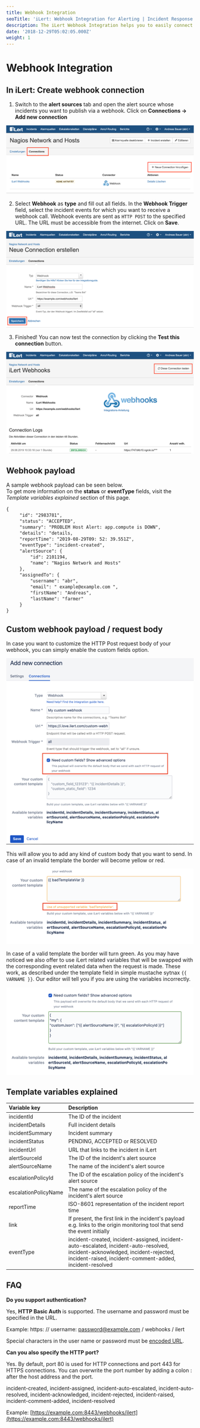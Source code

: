 ```yaml
---
title: Webhook Integration
seoTitle: 'iLert: Webhook Integration for Alerting | Incident Response | Uptime'
description: The iLert Webhook Integration helps you to easily connect iLert with Webhooks.
date: '2018-12-29T05:02:05.000Z'
weight: 1
---
```


# Webhook Integration

## In iLert: Create webhook connection <a id="create-webhook"></a>

1. Switch to the **alert sources** tab and open the alert source whose incidents you want to publish via a webhook. Click on **Connections → Add new connection**

![](../.gitbook/assets/wh1.png)

2. Select **Webhook** as **type** and fill out all fields. In the **Webhook Trigger** field, select the incident events for which you want to receive a webhook call. Webhook events are sent as `HTTP POST` to the specified URL. The URL must be accessible from the internet. Click on **Save**.

![](../.gitbook/assets/wh2.png)

3. Finished! You can now test the connection by clicking the **Test this connection** button.

![](../.gitbook/assets/wh3.png)

## Webhook payload <a id="payload"></a>

A sample webhook payload can be seen below.  
To get more information on the **status** or **eventType** fields, visit the _Template variables explained_ section of this page.

```text
{
     "id": "2983781",
     "status": "ACCEPTED",
     "summary": "PROBLEM Host Alert: app.compute is DOWN",
     "details": "details,
     "reportTime": "2019-08-29T09: 52: 39.551Z",
     "eventType": "incident-created",
     "alertSource": {
         "id": 2101194,
         "name": "Nagios Network and Hosts"
     },
     "assignedTo": {
         "username": "abr",
         "email": " example@example.com ",
         "firstName": "Andreas",
         "lastName": "farmer"
     }
}
```

## Custom webhook payload / request body <a id="custom"></a>

In case you want to customize the HTTP Post request body of your webhook, you can simply enable the custom fields option.

![](../.gitbook/assets/wh4.png)

This will allow you to add any kind of custom body that you want to send. In case of an invalid template the border will become yellow or red.

![](../.gitbook/assets/wh5.png)

In case of a valid template the border will turn green. As you may have noticed we also offer to use iLert related variables that will be swapped with the corresponding event related data when the request is made. These work, as described under the template field in simple mustache sytnax `{{ VARNAME }}`. Our editor will tell you if you are using the variables incorrectly.

![](../.gitbook/assets/wh6.png)

## Template variables explained

| Variable key | Description |
| :--- | :--- |
| incidentId | The ID of the incident |
| incidentDetails | Full incident details |
| incidentSummary | Incident summary |
| incidentStatus | PENDING, ACCEPTED or RESOLVED |
| incidentUrl | URL that links to the incident in iLert |
| alertSourceId | The ID of the incident's alert source |
| alertSourceName | The name of the incident's alert source |
| escalationPolicyId | The ID of the escalation policy of the incident's alert source |
| escalationPolicyName | The name of the escalation policy of the incident's alert source |
| reportTime | ISO-8601 representation of the incident report time |
| link | If present, the first link in the incident's payload e.g. links to the origin monitoring tool that send the event initially |
| eventType | incident-created, incident-assigned, incident-auto-escalated, incident-auto-resolved, incident-acknowledged, incident-rejected, incident-raised, incident-comment-added, incident-resolved |

## FAQ <a id="faq"></a>

**Do you support authentication?**

Yes, **HTTP Basic Auth** is supported. The username and password must be specified in the URL.

Example: https: // username: password@example.com / webhooks / ilert

Special characters in the user name or password must be [encoded URL](https://www.w3schools.com/tags/ref_urlencode.asp).

**Can you also specify the HTTP port?**

Yes. By default, port 80 is used for HTTP connections and port 443 for HTTPS connections. You can overwrite the port number by adding a colon : after the host address and the port.

incident-created, incident-assigned, incident-auto-escalated, incident-auto-resolved, incident-acknowledged, incident-rejected, incident-raised, incident-comment-added, incident-resolved

Example: [https://example.com:8443/webhooks/ilert](https://example.com:8443/webhooks/ilert)


